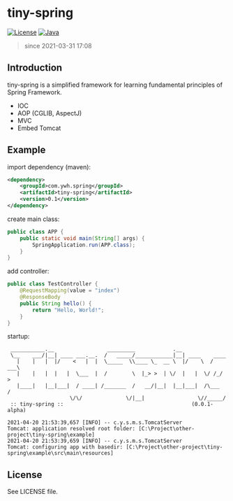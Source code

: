 # tiny-spring

[![License](https://img.shields.io/badge/license-MIT-4EB1BA.svg)]()
[![Java](https://img.shields.io/badge/language-Java-orange.svg)]()

> since 2021-03-31 17:08

## Introduction

tiny-spring is a simplified framework for learning fundamental principles of Spring Framework.

- IOC
- AOP (CGLIB, AspectJ)
- MVC 
- Embed Tomcat

## Example
import dependency (maven): 
```xml
<dependency>
    <groupId>com.ywh.spring</groupId>
    <artifactId>tiny-spring</artifactId>
    <version>0.1</version>
</dependency>
```
create main class:
```java
public class APP {
    public static void main(String[] args) {
        SpringApplication.run(APP.class);
    }
}
```
add controller:
```java
public class TestController {
    @RequestMapping(value = "index")
    @ResponseBody
    public String hello() {
        return "Hello, World!";
    }
}
```

startup:
```
 ___________.__                 _________            .__                
 \__    ___/|__| ____ ___.__.  /   _____/____________|__| ____    ____  
   |    |   |  |/    <   |  |  \_____  \\____ \_  __ \  |/    \  / ___\ 
   |    |   |  |   |  \___  |  /        \  |_> >  | \/  |   |  \/ /_/  >
   |____|   |__|___|  / ____| /_______  /   __/|__|  |__|___|  /\___  / 
                    \/\/              \/|__|                 \//_____/
 :: tiny-spring ::                                         (0.0.1-alpha)

2021-04-20 21:53:39,657 [INFO] -- c.y.s.m.s.TomcatServer         Tomcat: application resolved root folder: [C:\Project\other-project\tiny-spring\example]
2021-04-20 21:53:39,659 [INFO] -- c.y.s.m.s.TomcatServer         Tomcat: configuring app with basedir: [C:\Project\other-project\tiny-spring\example\src\main\resources]
```

## License

See LICENSE file.